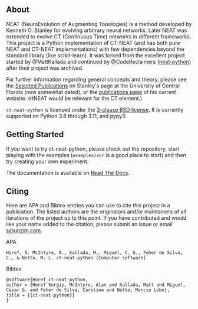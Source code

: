 <!-- [![Build Status](https://app.travis-ci.com/CodeReclaimers/neat-python.svg?branch=master)](https://app.travis-ci.com/github/CodeReclaimers/neat-python)
[![Coverage Status](https://coveralls.io/repos/CodeReclaimers/neat-python/badge.svg?branch=master&service=github)](https://coveralls.io/github/CodeReclaimers/neat-python?branch=master)
[![Downloads](https://static.pepy.tech/personalized-badge/neat-python?period=total&units=international_system&left_color=grey&right_color=blue&left_text=Downloads)](https://pepy.tech/project/neat-python) -->

## About ##

NEAT (NeuroEvolution of Augmenting Topologies) is a method developed by Kenneth O. Stanley for evolving arbitrary neural
networks. Later NEAT was extended to evolve CT (Continuous Time) networks in different frameworks.
This project is a Python implementation of CT-NEAT (and has both pure NEAT and CT-NEAT implementations) with few dependencies beyond the standard library (like scikit-learn). It was
forked from the excellent project started by @MattKallada and continued by @CodeReclaimers ([neat-python](https://github.com/CodeReclaimers/neat-python?tab=readme-ov-file)) after their project was archived.

For further information regarding general concepts and theory, please see the 
[Selected Publications](http://www.cs.ucf.edu/~kstanley/#publications) on Stanley's page at the University of Central 
Florida (now somewhat dated), or the [publications page](https://www.kenstanley.net/papers) of his current website. (rtNEAT would be relevant for the CT element.)

`ct-neat-python` is licensed under the [3-clause BSD license](https://opensource.org/licenses/BSD-3-Clause).  It is
currently supported on Python 3.6 through 3.11, and pypy3.

## Getting Started ##

If you want to try ct-neat-python, please check out the repository, start playing with the examples (`examples/xor` is
a good place to start) and then try creating your own experiment.

The documentation is available on [Read The Docs](http://neat-python.readthedocs.io).

## Citing ##

Here are APA and Bibtex entries you can use to cite this project in a publication. The listed authors are the originators
and/or maintainers of all iterations of the project up to this point.  If you have contributed and would like your name added 
to the citation, please submit an issue or email s@unzim.com.

APA
```
Horef, S. McIntyre, A., Kallada, M., Miguel, C. G., Feher de Silva, C., & Netto, M. L. ct-neat-python [Computer software]
```

Bibtex
```
@software{Horef_ct-neat-python,
author = {Horef Sergiy, McIntyre, Alan and Kallada, Matt and Miguel, Cesar G. and Feher de Silva, Carolina and Netto, Marcio Lobo},
title = {{ct-neat-python}}
}
```

<!-- ## Thank you! ##
Many thanks to the folks who have [cited this repository](https://scholar.google.com/scholar?start=0&hl=en&as_sdt=5,34&sciodt=0,34&cites=15315010889003730796&scipsc=) in their own work.  -->
